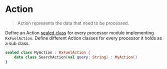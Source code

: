 # Action

> Action represents the data that need to be processed.

Define an Action [sealed class](https://kotlinlang.org/docs/reference/sealed-classes.html) for every processor module implementing `RxFuelAction`. Define different Action classes for every processor it holds as a sub class. 

```kotlin
sealed class MyAction : RxFuelAction {
    data class SearchAction(val query: String) : MyAction()
}
```